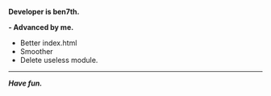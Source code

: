 **Developer is ben7th.**

**- Advanced by me.**
- Better index.html
- Smoother
- Delete useless module.
---
***Have fun.***
